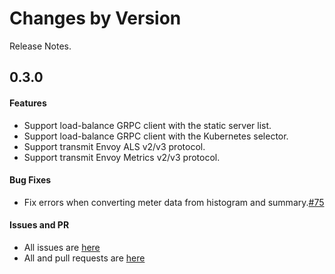 Changes by Version
==================
Release Notes.

0.3.0
------------------
#### Features
* Support load-balance GRPC client with the static server list.
* Support load-balance GRPC client with the Kubernetes selector.
* Support transmit Envoy ALS v2/v3 protocol.
* Support transmit Envoy Metrics v2/v3 protocol.

#### Bug Fixes
* Fix errors when converting meter data from histogram and summary.[#75](https://github.com/apache/skywalking-satellite/pull/75)

#### Issues and PR
- All issues are [here](https://github.com/apache/skywalking/milestone/93?closed=1)
- All and pull requests are [here](https://github.com/apache/skywalking-satellite/pulls?q=is%3Apr+is%3Aclosed+milestone%3A0.3.0)